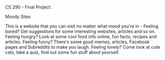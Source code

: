 CS 290 - Final Project:

Moody Sites

This is a website that you can visit no matter what mood you're in - 
Feeling bored? Get suggestions for some interesting websites, articles and so on.
Feeling hungry? Look at some cool food info online, fun facts, recipes and articles.
Feeling funny? There's some good memes, articles, Facebook pages and Subreddits to make you laugh.
Feeling lonely? Come look at cute cats, take a quiz, find out some fun stuff about yourself.

